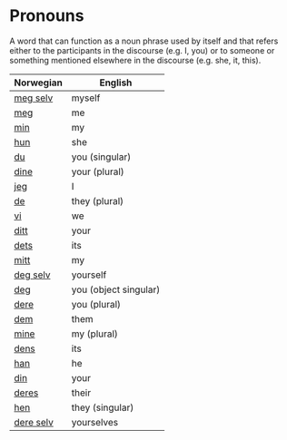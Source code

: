 # Pronouns

A word that can function as a noun phrase used by itself and that refers either to the participants in the discourse (e.g. I, you) or to someone or something mentioned elsewhere in the discourse (e.g. she, it, this).

| Norwegian | English |
| --- | --- |
| [meg selv](https://www.ordnett.no/search?language=no&phrase=meg%20selv) | myself |
| [meg](https://www.ordnett.no/search?language=no&phrase=meg) | me |
| [min](https://www.ordnett.no/search?language=no&phrase=min) | my |
| [hun](https://www.ordnett.no/search?language=no&phrase=hun) | she |
| [du](https://www.ordnett.no/search?language=no&phrase=du) | you (singular) |
| [dine](https://www.ordnett.no/search?language=no&phrase=dine) | your (plural) |
| [jeg](https://www.ordnett.no/search?language=no&phrase=jeg) | I |
| [de](https://www.ordnett.no/search?language=no&phrase=de) | they (plural) |
| [vi](https://www.ordnett.no/search?language=no&phrase=vi) | we |
| [ditt](https://www.ordnett.no/search?language=no&phrase=ditt) | your |
| [dets](https://www.ordnett.no/search?language=no&phrase=dets) | its |
| [mitt](https://www.ordnett.no/search?language=no&phrase=mitt) | my |
| [deg selv](https://www.ordnett.no/search?language=no&phrase=deg%20selv) | yourself |
| [deg](https://www.ordnett.no/search?language=no&phrase=deg) | you (object singular) |
| [dere](https://www.ordnett.no/search?language=no&phrase=dere) | you (plural) |
| [dem](https://www.ordnett.no/search?language=no&phrase=dem) | them |
| [mine](https://www.ordnett.no/search?language=no&phrase=mine) | my (plural) |
| [dens](https://www.ordnett.no/search?language=no&phrase=dens) | its |
| [han](https://www.ordnett.no/search?language=no&phrase=han) | he |
| [din](https://www.ordnett.no/search?language=no&phrase=din) | your |
| [deres](https://www.ordnett.no/search?language=no&phrase=deres) | their |
| [hen](https://www.ordnett.no/search?language=no&phrase=hen) | they (singular) |
| [dere selv](https://www.ordnett.no/search?language=no&phrase=dere%20selv) | yourselves |

